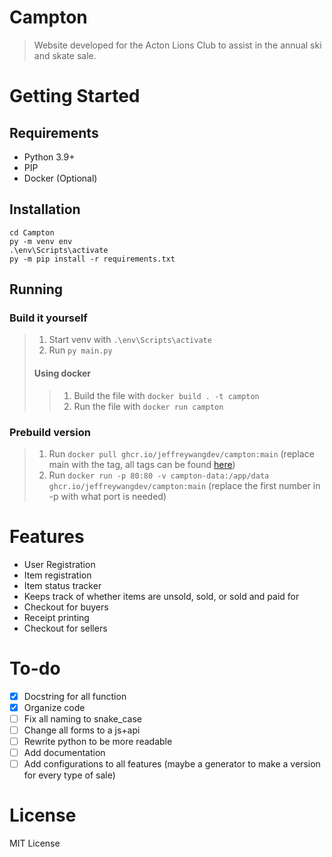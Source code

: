 # Campton
> Website developed for the Acton Lions Club to assist in the annual ski and skate sale.
# Getting Started
## Requirements
- Python 3.9+
- PIP
- Docker (Optional)
## Installation
```git clone https://github.com/JeffreyWangDev/Campton.git
cd Campton
py -m venv env
.\env\Scripts\activate
py -m pip install -r requirements.txt
```
## Running
### Build it yourself
> 1. Start venv with `.\env\Scripts\activate`
> 2. Run `py main.py`
> #### Using docker
> > 1. Build the file with `docker build . -t campton`
> > 2. Run the file with `docker run campton`
### Prebuild version 
> 1. Run `docker pull ghcr.io/jeffreywangdev/campton:main` (replace main with the tag, all tags can be found [here](https://github.com/JeffreyWangDev/Campton/pkgs/container/campton))
> 2. Run `docker run -p 80:80 -v campton-data:/app/data ghcr.io/jeffreywangdev/campton:main` (replace the first number in -p with what port is needed)

# Features
- User Registration
- Item registration
- Item status tracker
-   Keeps track of whether items are unsold, sold, or sold and paid for
- Checkout for buyers
-   Receipt printing
- Checkout for sellers

# To-do
- [x] Docstring for all function
- [x] Organize code
- [ ] Fix all naming to snake_case
- [ ] Change all forms to a js+api
- [ ] Rewrite python to be more readable 
- [ ] Add documentation
- [ ] Add configurations to all features (maybe a generator to make a version for every type of sale)

# License
MIT License
